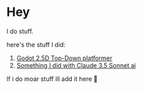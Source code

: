 # Hey
I do stuff.

here's the stuff I did:

1. [Godot 2.5D Top-Down platformer](https://github.com/vitor-luis3301/Godot-Top-Down-Platformer)
2. [Something I did with Claude 3.5 Sonnet ai](https://vitor-luis3301.github.io/two-player-tug-of-ar-game)

If i do moar stuff ill add it here
🙂

<!--
**vitor-luis3301/vitor-luis3301** is a ✨ _special_ ✨ repository because its `README.md` (this file) appears on your GitHub profile.

Here are some ideas to get you started:

- 🔭 I’m currently working on ...
- 🌱 I’m currently learning ...
- 👯 I’m looking to collaborate on ...
- 🤔 I’m looking for help with ...
- 💬 Ask me about ...
- 📫 How to reach me: ...
- 😄 Pronouns: ...
- ⚡ Fun fact: ...
-->
